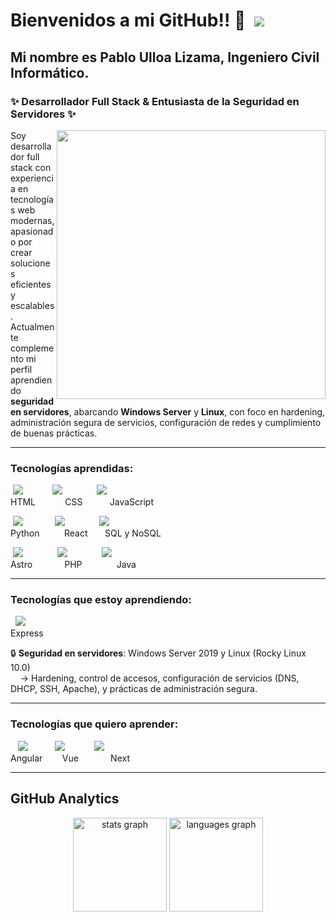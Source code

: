 # Bienvenidos a mi GitHub!! 👋 &nbsp;![](https://img.icons8.com/color/22/chile.png)

## Mi nombre es Pablo Ulloa Lizama, Ingeniero Civil Informático.  

### ✨ Desarrollador Full Stack & Entusiasta de la Seguridad en Servidores ✨

<img align="right" src="https://pablossrudi.github.io/portafolio_Js_bootstrap/src/assets/yo_nuevo.gif" width="430">

Soy desarrollador full stack con experiencia en tecnologías web modernas, apasionado por crear soluciones eficientes y escalables.  
Actualmente complemento mi perfil aprendiendo **seguridad en servidores**, abarcando **Windows Server** y **Linux**, con foco en hardening, administración segura de servicios, configuración de redes y cumplimiento de buenas prácticas.

---

### Tecnologías aprendidas:
&nbsp;![](https://img.icons8.com/color/30/html-5--v2.png)  &nbsp;&nbsp;&nbsp;&nbsp;&nbsp;&nbsp;&nbsp;&nbsp;&nbsp;&nbsp;&nbsp;![](https://img.icons8.com/color/30/css3.png)  &nbsp;&nbsp;&nbsp;&nbsp;&nbsp;&nbsp;&nbsp;&nbsp;&nbsp;&nbsp;&nbsp;&nbsp;&nbsp;![](https://img.icons8.com/color/30/javascript--v1.png)  
HTML &nbsp;&nbsp;&nbsp;&nbsp;&nbsp;&nbsp;&nbsp;&nbsp;&nbsp;&nbsp; CSS &nbsp;&nbsp;&nbsp;&nbsp;&nbsp;&nbsp;&nbsp;&nbsp;&nbsp; JavaScript

&nbsp;![](https://img.icons8.com/color/30/python--v1.png) &nbsp;&nbsp;&nbsp;&nbsp;&nbsp;&nbsp;&nbsp;&nbsp;&nbsp;&nbsp;&nbsp;&nbsp;![](https://img.icons8.com/office/25/react.png) &nbsp;&nbsp;&nbsp;&nbsp;&nbsp;&nbsp;&nbsp;&nbsp;&nbsp;&nbsp;&nbsp;&nbsp;&nbsp;![](https://img.icons8.com/fluency/25/database--v1.png)  
Python &nbsp;&nbsp;&nbsp;&nbsp;&nbsp;&nbsp;&nbsp;&nbsp; React &nbsp;&nbsp;&nbsp;&nbsp;&nbsp; SQL y NoSQL

&nbsp;![](https://img.icons8.com/nolan/25/astro.png) &nbsp;&nbsp;&nbsp;&nbsp;&nbsp;&nbsp;&nbsp;&nbsp;&nbsp;&nbsp;&nbsp;&nbsp;&nbsp;![](https://img.icons8.com/nolan/25/php.png) &nbsp;&nbsp;&nbsp;&nbsp;&nbsp;&nbsp;&nbsp;&nbsp;&nbsp;&nbsp;&nbsp;&nbsp;&nbsp;![](https://img.icons8.com/3d-fluency/25/java.png)  
Astro &nbsp;&nbsp;&nbsp;&nbsp;&nbsp;&nbsp;&nbsp;&nbsp;&nbsp;&nbsp;&nbsp; PHP &nbsp;&nbsp;&nbsp;&nbsp;&nbsp;&nbsp;&nbsp;&nbsp;&nbsp;&nbsp;&nbsp;&nbsp; Java &nbsp;&nbsp;&nbsp;&nbsp;&nbsp;&nbsp;

---

### Tecnologías que estoy aprendiendo:
&nbsp;&nbsp;![](https://img.icons8.com/nolan/25/express-js.png)  
Express  

🔒 **Seguridad en servidores**: Windows Server 2019 y Linux (Rocky Linux 10.0)  
&nbsp;&nbsp;&nbsp;&nbsp;→ Hardening, control de accesos, configuración de servicios (DNS, DHCP, SSH, Apache), y prácticas de administración segura.

---

### Tecnologías que quiero aprender:
&nbsp;&nbsp;&nbsp;![](https://img.icons8.com/external-tal-revivo-color-tal-revivo/25/external-angular-a-typescript-based-open-source-web-application-framework-logo-color-tal-revivo.png)  &nbsp;&nbsp;&nbsp;&nbsp;&nbsp;&nbsp;&nbsp;&nbsp;&nbsp;&nbsp;![](https://img.icons8.com/external-tal-revivo-shadow-tal-revivo/25/external-vuejs-an-open-source-javascript-framework-for-building-user-interfaces-and-single-page-applications-logo-shadow-tal-revivo.png) &nbsp;&nbsp;&nbsp;&nbsp;&nbsp;&nbsp;&nbsp;&nbsp;&nbsp;&nbsp;&nbsp;![](https://img.icons8.com/nolan/25/nextjs.png)  
Angular &nbsp;&nbsp;&nbsp;&nbsp;&nbsp;&nbsp; Vue &nbsp;&nbsp;&nbsp;&nbsp;&nbsp;&nbsp;&nbsp;&nbsp;&nbsp;&nbsp;&nbsp; Next

---

## GitHub Analytics

<div align="center">
  <img src="https://github-readme-stats.vercel.app/api?username=pablossrudi&hide_title=false&hide_rank=false&show_icons=true&include_all_commits=true&count_private=true&disable_animations=false&theme=dracula&locale=en&hide_border=false" height="150" alt="stats graph"  />
  <img src="https://github-readme-stats.vercel.app/api/top-langs?username=pablossrudi&locale=en&hide_title=false&layout=compact&card_width=320&langs_count=5&theme=dracula&hide_border=false" height="150" alt="languages graph"  />
</div>



<!--
**pablossrudi/pablossrudi** is a ✨ _special_ ✨ repository because its `README.md` (this file) appears on your GitHub profile.

Here are some ideas to get you started:

- 🔭 I’m currently working on ...
- 🌱 I’m currently learning ...
- 👯 I’m looking to collaborate on ...
- 🤔 I’m looking for help with ...
- 💬 Ask me about ...
- 📫 How to reach me: ...
- 😄 Pronouns: ...
- ⚡ Fun fact: ...
-->
